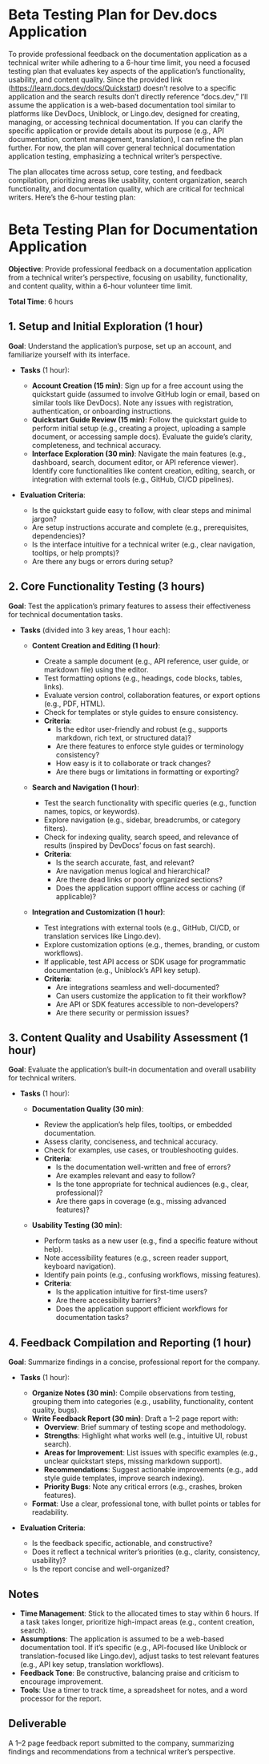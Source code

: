 # Beta Testing Plan for Dev.docs Application

To provide professional feedback on the documentation application as a technical writer while adhering to a 6-hour time limit, you need a focused testing plan that evaluates key aspects of the application’s functionality, usability, and content quality. Since the provided link (https://learn.docs.dev/docs/Quickstart) doesn’t resolve to a specific application and the search results don’t directly reference “docs.dev,” I’ll assume the application is a web-based documentation tool similar to platforms like DevDocs, Uniblock, or Lingo.dev, designed for creating, managing, or accessing technical documentation. If you can clarify the specific application or provide details about its purpose (e.g., API documentation, content management, translation), I can refine the plan further. For now, the plan will cover general technical documentation application testing, emphasizing a technical writer’s perspective.

The plan allocates time across setup, core testing, and feedback compilation, prioritizing areas like usability, content organization, search functionality, and documentation quality, which are critical for technical writers. Here’s the 6-hour testing plan:


# Beta Testing Plan for Documentation Application

**Objective**: Provide professional feedback on a documentation application from a technical writer’s perspective, focusing on usability, functionality, and content quality, within a 6-hour volunteer time limit.

**Total Time**: 6 hours

## 1. Setup and Initial Exploration (1 hour)
**Goal**: Understand the application’s purpose, set up an account, and familiarize yourself with its interface.

- **Tasks** (1 hour):
  - **Account Creation (15 min)**: Sign up for a free account using the quickstart guide (assumed to involve GitHub login or email, based on similar tools like DevDocs). Note any issues with registration, authentication, or onboarding instructions.[](https://www.dev-docs.dev/docs/Dev-Docs-Quickstart)
  - **Quickstart Guide Review (15 min)**: Follow the quickstart guide to perform initial setup (e.g., creating a project, uploading a sample document, or accessing sample docs). Evaluate the guide’s clarity, completeness, and technical accuracy.
  - **Interface Exploration (30 min)**: Navigate the main features (e.g., dashboard, search, document editor, or API reference viewer). Identify core functionalities like content creation, editing, search, or integration with external tools (e.g., GitHub, CI/CD pipelines).[](https://docs.lingo.dev/quickstart)

- **Evaluation Criteria**:
  - Is the quickstart guide easy to follow, with clear steps and minimal jargon?
  - Are setup instructions accurate and complete (e.g., prerequisites, dependencies)?
  - Is the interface intuitive for a technical writer (e.g., clear navigation, tooltips, or help prompts)?
  - Are there any bugs or errors during setup?

## 2. Core Functionality Testing (3 hours)
**Goal**: Test the application’s primary features to assess their effectiveness for technical documentation tasks.

- **Tasks** (divided into 3 key areas, 1 hour each):
  - **Content Creation and Editing (1 hour)**:
    - Create a sample document (e.g., API reference, user guide, or markdown file) using the editor.
    - Test formatting options (e.g., headings, code blocks, tables, links).
    - Evaluate version control, collaboration features, or export options (e.g., PDF, HTML).[](https://docs.lingo.dev/quickstart)
    - Check for templates or style guides to ensure consistency.
    - **Criteria**:
      - Is the editor user-friendly and robust (e.g., supports markdown, rich text, or structured data)?
      - Are there features to enforce style guides or terminology consistency?
      - How easy is it to collaborate or track changes?
      - Are there bugs or limitations in formatting or exporting?

  - **Search and Navigation (1 hour)**:
    - Test the search functionality with specific queries (e.g., function names, topics, or keywords).
    - Explore navigation (e.g., sidebar, breadcrumbs, or category filters).
    - Check for indexing quality, search speed, and relevance of results (inspired by DevDocs’ focus on fast search).[](https://devdocs.io/)
    - **Criteria**:
      - Is the search accurate, fast, and relevant?
      - Are navigation menus logical and hierarchical?
      - Are there dead links or poorly organized sections?
      - Does the application support offline access or caching (if applicable)?

  - **Integration and Customization (1 hour)**:
    - Test integrations with external tools (e.g., GitHub, CI/CD, or translation services like Lingo.dev).[](https://docs.lingo.dev/quickstart)
    - Explore customization options (e.g., themes, branding, or custom workflows).
    - If applicable, test API access or SDK usage for programmatic documentation (e.g., Uniblock’s API key setup).[](https://docs.uniblock.dev/docs/uniblock-quickstart-guide)
    - **Criteria**:
      - Are integrations seamless and well-documented?
      - Can users customize the application to fit their workflow?
      - Are API or SDK features accessible to non-developers?
      - Are there security or permission issues?

## 3. Content Quality and Usability Assessment (1 hour)
**Goal**: Evaluate the application’s built-in documentation and overall usability for technical writers.

- **Tasks** (1 hour):
  - **Documentation Quality (30 min)**:
    - Review the application’s help files, tooltips, or embedded documentation.
    - Assess clarity, conciseness, and technical accuracy.
    - Check for examples, use cases, or troubleshooting guides.
    - **Criteria**:
      - Is the documentation well-written and free of errors?
      - Are examples relevant and easy to follow?
      - Is the tone appropriate for technical audiences (e.g., clear, professional)?
      - Are there gaps in coverage (e.g., missing advanced features)?

  - **Usability Testing (30 min)**:
    - Perform tasks as a new user (e.g., find a specific feature without help).
    - Note accessibility features (e.g., screen reader support, keyboard navigation).
    - Identify pain points (e.g., confusing workflows, missing features).
    - **Criteria**:
      - Is the application intuitive for first-time users?
      - Are there accessibility barriers?
      - Does the application support efficient workflows for documentation tasks?

## 4. Feedback Compilation and Reporting (1 hour)
**Goal**: Summarize findings in a concise, professional report for the company.

- **Tasks** (1 hour):
  - **Organize Notes (30 min)**: Compile observations from testing, grouping them into categories (e.g., usability, functionality, content quality, bugs).
  - **Write Feedback Report (30 min)**: Draft a 1–2 page report with:
    - **Overview**: Brief summary of testing scope and methodology.
    - **Strengths**: Highlight what works well (e.g., intuitive UI, robust search).
    - **Areas for Improvement**: List issues with specific examples (e.g., unclear quickstart steps, missing markdown support).
    - **Recommendations**: Suggest actionable improvements (e.g., add style guide templates, improve search indexing).
    - **Priority Bugs**: Note any critical errors (e.g., crashes, broken features).
  - **Format**: Use a clear, professional tone, with bullet points or tables for readability.

- **Evaluation Criteria**:
  - Is the feedback specific, actionable, and constructive?
  - Does it reflect a technical writer’s priorities (e.g., clarity, consistency, usability)?
  - Is the report concise and well-organized?

## Notes
- **Time Management**: Stick to the allocated times to stay within 6 hours. If a task takes longer, prioritize high-impact areas (e.g., content creation, search).
- **Assumptions**: The application is assumed to be a web-based documentation tool. If it’s specific (e.g., API-focused like Uniblock or translation-focused like Lingo.dev), adjust tasks to test relevant features (e.g., API key setup, translation workflows).
- **Feedback Tone**: Be constructive, balancing praise and criticism to encourage improvement.
- **Tools**: Use a timer to track time, a spreadsheet for notes, and a word processor for the report.

## Deliverable
A 1–2 page feedback report submitted to the company, summarizing findings and recommendations from a technical writer’s perspective.

